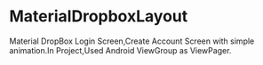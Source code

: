 # MaterialDropboxLayout
Material DropBox Login Screen,Create Account Screen with simple animation.In Project,Used Android ViewGroup as ViewPager.

